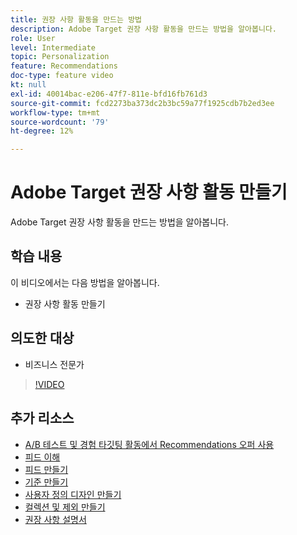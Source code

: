 ```yaml
---
title: 권장 사항 활동을 만드는 방법
description: Adobe Target 권장 사항 활동을 만드는 방법을 알아봅니다.
role: User
level: Intermediate
topic: Personalization
feature: Recommendations
doc-type: feature video
kt: null
exl-id: 40014bac-e206-47f7-811e-bfd16fb761d3
source-git-commit: fcd2273ba373dc2b3bc59a77f1925cdb7b2ed3ee
workflow-type: tm+mt
source-wordcount: '79'
ht-degree: 12%

---
```


# Adobe Target 권장 사항 활동 만들기

Adobe Target 권장 사항 활동을 만드는 방법을 알아봅니다.

## 학습 내용

이 비디오에서는 다음 방법을 알아봅니다.

* 권장 사항 활동 만들기

## 의도한 대상

* 비즈니스 전문가

>[!VIDEO](https://video.tv.adobe.com/v/27688?quality=12)

## 추가 리소스

* [A/B 테스트 및 경험 타깃팅 활동에서 Recommendations 오퍼 사용](use-recommendations-offers.md)
* [피드 이해](understanding-feeds.md)
* [피드 만들기](create-a-feed.md)
* [기준 만들기](create-criteria.md)
* [사용자 정의 디자인 만들기](create-custom-designs.md)
* [컬렉션 및 제외 만들기](create-collections-and-exclusions.md)
* [권장 사항 설명서](https://experienceleague.adobe.com/docs/target/using/recommendations/recommendations.html?lang=en)
